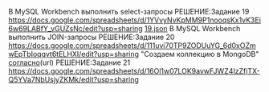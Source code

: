 В MySQL Workbench выполнить select-запросы
РЕШЕНИЕ:Задание 19 https://docs.google.com/spreadsheets/d/1YVvyNvKpMM9P1nooqsKx1vK3Ei6w69LABfY_vGUZsNc/edit?usp=sharing [19.json](https://github.com/user-attachments/files/18449932/19.json)
В MySQL Workbench выполнить JOIN-запросы
РЕШЕНИЕ:Задание 20 https://docs.google.com/spreadsheets/d/111uvi70TP9ZODUuYG_6d0xOZmwEpTbIoqqvt6tELHXI/edit?usp=sharing 
"Создаем коллекцию в MongoDB" [согласно](https://docs.google.com/spreadsheets/d/1R4Q6dtuY_SZOPMjfD3_edUBLoEdnOg8Z4iclrdgnS0Y/edit?usp=drive_link])(url)
РЕШЕНИЕ:Задание 21 https://docs.google.com/spreadsheets/d/16Ol1w07LOK9avwFJWZ4IzZfjTX-Q5YVa7NbUsjyZKMk/edit?usp=sharing
